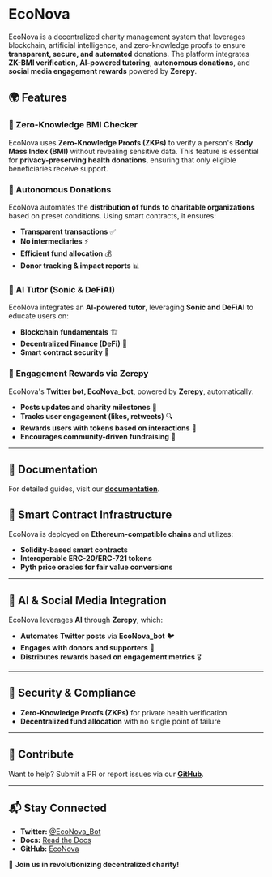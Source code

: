 # EcoNova

EcoNova is a decentralized charity management system that leverages blockchain, artificial intelligence, and zero-knowledge proofs to ensure **transparent, secure, and automated** donations. The platform integrates **ZK-BMI verification**, **AI-powered tutoring**, **autonomous donations**, and **social media engagement rewards** powered by **Zerepy**.

## 🌍 Features

### 🔹 Zero-Knowledge BMI Checker

EcoNova uses **Zero-Knowledge Proofs (ZKPs)** to verify a person's **Body Mass Index (BMI)** without revealing sensitive data. This feature is essential for **privacy-preserving health donations**, ensuring that only eligible beneficiaries receive support.

### 🔹 Autonomous Donations

EcoNova automates the **distribution of funds to charitable organizations** based on preset conditions. Using smart contracts, it ensures:

- **Transparent transactions** ✅
- **No intermediaries** ⚡
- **Efficient fund allocation** 💰
- **Donor tracking & impact reports** 📊

### 🔹 AI Tutor (Sonic & DeFiAI)

EcoNova integrates an **AI-powered tutor**, leveraging **Sonic and DeFiAI** to educate users on:

- **Blockchain fundamentals** 🏗️
- **Decentralized Finance (DeFi)** 💱
- **Smart contract security** 🔐

### 🔹 Engagement Rewards via Zerepy

EcoNova's **Twitter bot, EcoNova_bot**, powered by **Zerepy**, automatically:

- **Posts updates and charity milestones** 📢
- **Tracks user engagement (likes, retweets)** 🔍
- **Rewards users with tokens based on interactions** 🎁
- **Encourages community-driven fundraising** 🤝

---

## 📜 Documentation

For detailed guides, visit our **[documentation](https://econovadocs.vercel.app/)**.

## 📡 Smart Contract Infrastructure

EcoNova is deployed on **Ethereum-compatible chains** and utilizes:

- **Solidity-based smart contracts**
- **Interoperable ERC-20/ERC-721 tokens**
- **Pyth price oracles for fair value conversions**

---

## 🤖 AI & Social Media Integration

EcoNova leverages **AI** through **Zerepy**, which:

- **Automates Twitter posts** via **EcoNova_bot** 🐦
- **Engages with donors and supporters** 📢
- **Distributes rewards based on engagement metrics** 🎖️

---

## 🔐 Security & Compliance

- **Zero-Knowledge Proofs (ZKPs)** for private health verification
- **Decentralized fund allocation** with no single point of failure

---

## 🤝 Contribute

Want to help? Submit a PR or report issues via our **[GitHub](https://github.com/Imdavyking/econova/)**.

---

## 📬 Stay Connected

- **Twitter:** [@EcoNova_Bot](https://x.com/EcoNova_Bot)
- **Docs:** [Read the Docs](https://econovadocs.vercel.app/)
- **GitHub:** [EcoNova](https://github.com/Imdavyking/econova/)

🚀 **Join us in revolutionizing decentralized charity!**
